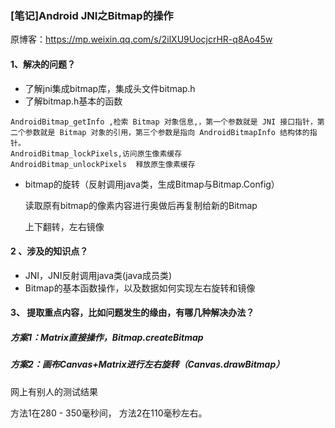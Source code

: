 ### [笔记]Android JNI之Bitmap的操作

原博客：https://mp.weixin.qq.com/s/2ilXU9UocjcrHR-q8Ao45w

####  1、解决的问题？

* 了解jni集成bitmap库，集成头文件bitmap.h
* 了解bitmap.h基本的函数  

```
AndroidBitmap_getInfo ,检索 Bitmap 对象信息,，第一个参数就是 JNI 接口指针，第二个参数就是 Bitmap 对象的引用，第三个参数是指向 AndroidBitmapInfo 结构体的指针。
AndroidBitmap_lockPixels,访问原生像素缓存
AndroidBitmap_unlockPixels  释放原生像素缓存
```

* bitmap的旋转（反射调用java类，生成Bitmap与Bitmap.Config）

  读取原有bitmap的像素内容进行奥做后再复制给新的Bitmap

  上下翻转，左右镜像

#### 2 、涉及的知识点？

- JNI，JNI反射调用java类(java成员类)
- Bitmap的基本函数操作，以及数据如何实现左右旋转和镜像

#### 3、 提取重点内容，比如问题发生的缘由，有哪几种解决办法？

##### 方案1：Matrix直接操作，Bitmap.createBitmap

##### 方案2：画布Canvas+Matrix进行左右旋转（Canvas.drawBitmap）

网上有别人的测试结果

方法1在280 - 350毫秒间， 方法2在110毫秒左右。
